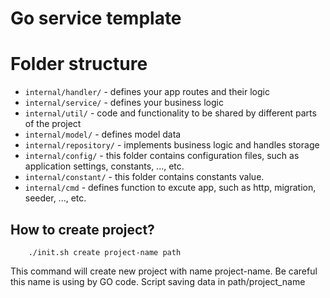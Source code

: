 Go service template
===================
# Folder structure
- `internal/handler/` - defines your app routes and their logic
- `internal/service/` - defines your business logic
- `internal/util/` - code and functionality to be shared by different parts of the project
- `internal/model/` - defines model data
- `internal/repository/` - implements business logic and handles storage
- `internal/config/` - this folder contains configuration files, such as application settings, constants, ..., etc.
- `internal/constant/` - this folder contains constants value.
- `internal/cmd` - defines function to excute app, such as http, migration, seeder, ..., etc.

How to create project?
----------------------
```
    ./init.sh create project-name path
```
This command will create new project with name project-name. Be careful this name is using by GO code.
Script saving data in path/project_name